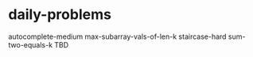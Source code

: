 # daily-problems
autocomplete-medium
max-subarray-vals-of-len-k
staircase-hard
sum-two-equals-k
TBD
